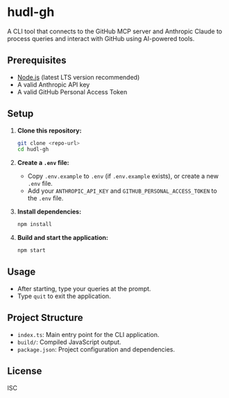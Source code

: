 # hudl-gh

A CLI tool that connects to the GitHub MCP server and Anthropic Claude to process queries and interact with GitHub using AI-powered tools.

## Prerequisites

- [Node.js](https://nodejs.org/en/download) (latest LTS version recommended)
- A valid Anthropic API key
- A valid GitHub Personal Access Token

## Setup

1. **Clone this repository:**

   ```sh
   git clone <repo-url>
   cd hudl-gh
   ```

2. **Create a `.env` file:**

   - Copy `.env.example` to `.env` (if `.env.example` exists), or create a new `.env` file.
   - Add your `ANTHROPIC_API_KEY` and `GITHUB_PERSONAL_ACCESS_TOKEN` to the `.env` file.

3. **Install dependencies:**

   ```sh
   npm install
   ```

4. **Build and start the application:**
   ```sh
   npm start
   ```

## Usage

- After starting, type your queries at the prompt.
- Type `quit` to exit the application.

## Project Structure

- `index.ts`: Main entry point for the CLI application.
- `build/`: Compiled JavaScript output.
- `package.json`: Project configuration and dependencies.

## License

ISC
